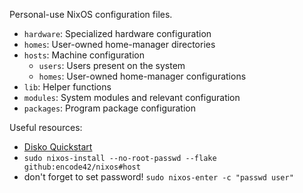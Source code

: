 Personal-use NixOS configuration files.

- `hardware`: Specialized hardware configuration
- `homes`: User-owned home-manager directories
- `hosts`: Machine configuration
  - `users`: Users present on the system
  - `homes`: User-owned home-manager configurations
- `lib`: Helper functions
- `modules`: System modules and relevant configuration
- `packages`: Program package configuration

Useful resources:
- [Disko Quickstart](https://github.com/nix-community/disko/blob/master/docs/quickstart.md)
- `sudo nixos-install --no-root-passwd --flake github:encode42/nixos#host`
- don't forget to set password! `sudo nixos-enter -c "passwd user"`
